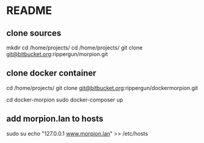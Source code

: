 # README #

## clone sources
mkdir cd /home/projects/
cd /home/projects/ 
git clone git@bitbucket.org:rippergun/morpion.git

## clone docker container
cd /home/projects/ 
git clone git@bitbucket.org:rippergun/dockermorpion.git

cd docker-morpion
sudo docker-composer up

## add morpion.lan to hosts
sudo su
echo "127.0.0.1 www.morpion.lan" >> /etc/hosts